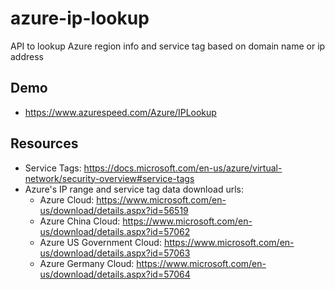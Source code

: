 # azure-ip-lookup

API to lookup Azure region info and service tag based on domain name or ip address

## Demo

* <https://www.azurespeed.com/Azure/IPLookup>

## Resources

* Service Tags: <https://docs.microsoft.com/en-us/azure/virtual-network/security-overview#service-tags>
* Azure's IP range and service tag data download urls:
  * Azure Cloud: <https://www.microsoft.com/en-us/download/details.aspx?id=56519>
  * Azure China Cloud: <https://www.microsoft.com/en-us/download/details.aspx?id=57062>
  * Azure US Government Cloud: <https://www.microsoft.com/en-us/download/details.aspx?id=57063>
  * Azure Germany Cloud: <https://www.microsoft.com/en-us/download/details.aspx?id=57064>
